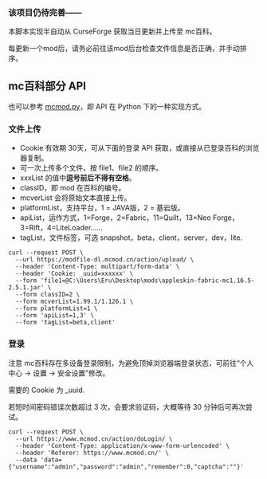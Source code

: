 ### 该项目仍待完善——

本脚本实现半自动从 CurseForge 获取当日更新并上传至 mc百科。

每更新一个mod后，请务必前往该mod后台检查文件信息是否正确，并手动排序。

## mc百科部分 API

也可以参考 [mcmod.py](https://github.com/sxjeru/Utility-Scripts/blob/main/mcmod-auto-upload/mcmod.py)，即 API 在 Python 下的一种实现方式。

### 文件上传
- Cookie 有效期 30天，可从下面的登录 API 获取，或直接从已登录百科的浏览器复制。
- 可一次上传多个文件，按 file1、file2 的顺序。
- xxxList 的值中**逗号前后不得有空格**。
- classID，即 mod 在百科的编号。
- mcverList 会将原始文本直接上传。
- platformList，支持平台，1 = JAVA版，2 = 基岩版。
- apiList，运作方式，1=Forge，2=Fabric，11=Quilt，13=Neo Forge，3=Rift，4=LiteLoader……
- tagList，文件标签，可选 snapshot，beta，client，server，dev，lite.

```Shell
curl --request POST \
  --url https://modfile-dl.mcmod.cn/action/upload/ \
  --header 'Content-Type: multipart/form-data' \
  --header 'Cookie: _uuid=xxxxxx' \
  --form 'file1=@C:\Users\Eru\Desktop\mods\appleskin-fabric-mc1.16.5-2.5.1.jar' \
  --form classID=2 \
  --form mcverList=1.99.1/1.126.1 \
  --form platformList=1 \
  --form 'apiList=1,3' \
  --form 'tagList=beta,client'
```

### 登录
注意 mc百科存在多设备登录限制，为避免顶掉浏览器端登录状态，可前往“个人中心 -> 设置 -> 安全设置”修改。

需要的 Cookie 为 _uuid.

若短时间密码错误次数超过 3 次，会要求验证码，大概等待 30 分钟后可再次尝试。

```Shell
curl --request POST \
  --url https://www.mcmod.cn/action/doLogin/ \
  --header 'Content-Type: application/x-www-form-urlencoded' \
  --header 'Referer: https://www.mcmod.cn/' \
  --data 'data={"username":"admin","password":"admin","remember":0,"captcha":""}'
```
